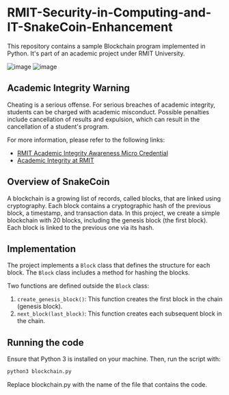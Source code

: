 # RMIT-Security-in-Computing-and-IT-SnakeCoin-Enhancement
This repository contains a sample Blockchain program implemented in Python. It's part of an academic project under RMIT University.

![image](https://user-images.githubusercontent.com/79836947/160737604-273c62fd-1503-4ce6-a292-a351665cc2e1.png#gh-dark-mode-only)
![image](https://user-images.githubusercontent.com/79836947/160738358-eaa88731-2a44-4004-ab9a-3d83a2268742.png#gh-light-mode-only)

## Academic Integrity Warning

Cheating is a serious offense. For serious breaches of academic integrity, students can be charged with academic misconduct. Possible penalties include cancellation of results and expulsion, which can result in the cancellation of a student's program.

For more information, please refer to the following links:
 
 - [RMIT Academic Integrity Awareness Micro Credential](https://www.rmit.edu.au/study-with-us/levels-of-study/short-courses/academic-integrity-awareness)
 - [Academic Integrity at RMIT](https://www.rmit.edu.au/students/my-course/assessment-results/academic-integrity)

## Overview of SnakeCoin

A blockchain is a growing list of records, called blocks, that are linked using cryptography. Each block contains a cryptographic hash of the previous block, a timestamp, and transaction data. In this project, we create a simple blockchain with 20 blocks, including the genesis block (the first block). Each block is linked to the previous one via its hash.

## Implementation

The project implements a `Block` class that defines the structure for each block. The `Block` class includes a method for hashing the blocks.

Two functions are defined outside the `Block` class:

1. `create_genesis_block()`: This function creates the first block in the chain (genesis block).
2. `next_block(last_block)`: This function creates each subsequent block in the chain.

## Running the code

Ensure that Python 3 is installed on your machine. Then, run the script with:

```bash
python3 blockchain.py
```
Replace blockchain.py with the name of the file that contains the code.
